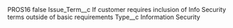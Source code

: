 <?xml version="1.0" encoding="UTF-8"?>
<CustomMetadata xmlns="http://soap.sforce.com/2006/04/metadata" xmlns:xsi="http://www.w3.org/2001/XMLSchema-instance" xmlns:xsd="http://www.w3.org/2001/XMLSchema">
    <label>PROS16</label>
    <protected>false</protected>
    <values>
        <field>Issue_Term__c</field>
        <value xsi:type="xsd:string">If customer requires inclusion of Info Security terms outside of basic requirements</value>
    </values>
    <values>
        <field>Type__c</field>
        <value xsi:type="xsd:string">Information Security</value>
    </values>
</CustomMetadata>
